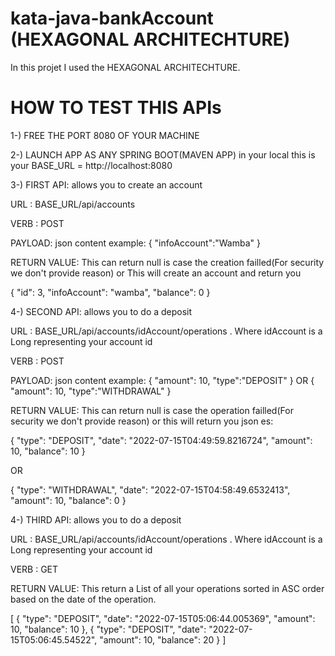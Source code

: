 # kata-java-bankAccount (HEXAGONAL ARCHITECHTURE)

In this projet I used the HEXAGONAL ARCHITECHTURE. 

# HOW TO TEST THIS APIs

1-) FREE THE PORT 8080 OF YOUR MACHINE

2-) LAUNCH APP AS ANY SPRING BOOT(MAVEN APP) in your local this is your BASE_URL = http://localhost:8080

3-) FIRST API: allows you to create an account

  URL  : BASE_URL/api/accounts

  VERB : POST
  
  PAYLOAD: json content example: { "infoAccount":"Wamba" }
  
  RETURN VALUE: This can return null is case the creation failled(For security we don't provide reason) or This will create an account and return you 
  
  {
    "id": 3,
    "infoAccount": "wamba",
    "balance": 0
  }
  
4-) SECOND API: allows you to do a deposit
  
  URL  : BASE_URL/api/accounts/idAccount/operations . Where  idAccount is a Long representing your account id
  
  VERB : POST
  
  PAYLOAD: json content example: { "amount": 10, "type":"DEPOSIT" } OR { "amount": 10, "type":"WITHDRAWAL" }
  
  RETURN VALUE: This can return null is case the operation failled(For security we don't provide reason) or this will return you json es:
  
  {
    "type": "DEPOSIT",
    "date": "2022-07-15T04:49:59.8216724",
    "amount": 10,
    "balance": 10
  } 
 
 OR 
 
 {
    "type": "WITHDRAWAL",
    "date": "2022-07-15T04:58:49.6532413",
    "amount": 10,
    "balance": 0
  }

4-) THIRD API: allows you to do a deposit

  URL  : BASE_URL/api/accounts/idAccount/operations . Where  idAccount is a Long representing your account id
 
  VERB : GET
  
  RETURN VALUE: This return a List of all your operations sorted in ASC order based on the date of the operation.


[
    {
        "type": "DEPOSIT",
        "date": "2022-07-15T05:06:44.005369",
        "amount": 10,
        "balance": 10
    },
    {
        "type": "DEPOSIT",
        "date": "2022-07-15T05:06:45.54522",
        "amount": 10,
        "balance": 20
    }
 ]



